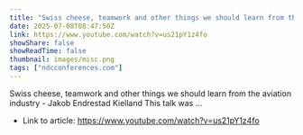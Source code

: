 ```yaml
---
title: "Swiss cheese, teamwork and other things we should learn from the aviation industry - Jakob Endrestad"
date: 2025-07-08T08:47:50Z
link: https://www.youtube.com/watch?v=us21pY1z4fo
showShare: false
showReadTime: false
thumbnail: images/misc.png
tags: ["ndcconferences.com"]
---
```

Swiss cheese, teamwork and other things we should learn from the aviation industry - Jakob Endrestad Kielland This talk was ...

- Link to article: https://www.youtube.com/watch?v=us21pY1z4fo